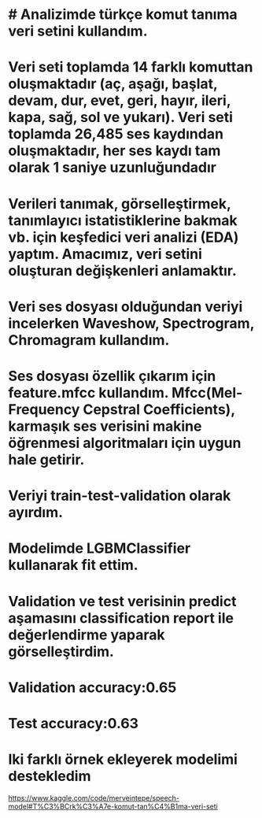 # # Analizimde türkçe komut tanıma veri setini kullandım. 

# Veri seti toplamda 14 farklı komuttan oluşmaktadır (aç, aşağı, başlat, devam, dur, evet, geri, hayır, ileri, kapa, sağ, sol ve yukarı). Veri seti toplamda 26,485 ses kaydından oluşmaktadır, her ses kaydı tam olarak 1 saniye uzunluğundadır 

# Verileri tanımak, görselleştirmek, tanımlayıcı istatistiklerine bakmak vb. için keşfedici veri analizi (EDA) yaptım. Amacımız, veri setini oluşturan değişkenleri anlamaktır. 

# Veri ses dosyası olduğundan veriyi incelerken Waveshow, Spectrogram, Chromagram kullandım.  

# Ses dosyası özellik çıkarım için feature.mfcc kullandım. Mfcc(Mel-Frequency Cepstral Coefficients), karmaşık ses verisini makine öğrenmesi algoritmaları için uygun hale getirir. 

# Veriyi train-test-validation olarak ayırdım. 

# Modelimde LGBMClassifier kullanarak fit ettim. 

# Validation ve test verisinin predict aşamasını  classification report ile değerlendirme yaparak görselleştirdim. 

# Validation accuracy:0.65 

# Test accuracy:0.63 

# Iki farklı örnek ekleyerek modelimi destekledim

https://www.kaggle.com/code/merveintepe/speech-model#T%C3%BCrk%C3%A7e-komut-tan%C4%B1ma-veri-seti 
